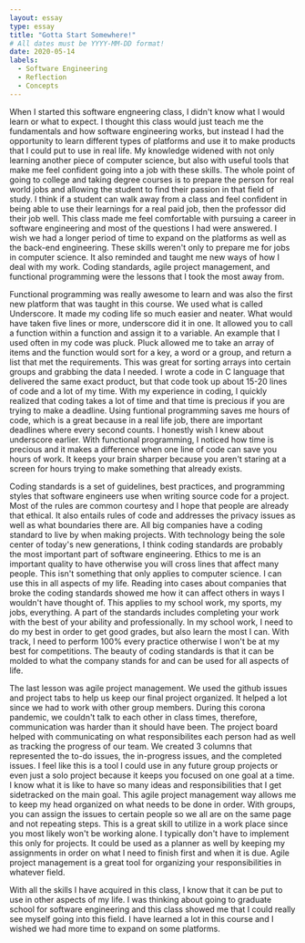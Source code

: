 ```yaml
---
layout: essay
type: essay
title: "Gotta Start Somewhere!"
# All dates must be YYYY-MM-DD format!
date: 2020-05-14
labels:
  - Software Engineering
  - Reflection
  - Concepts
---
```


When I started this software engneering class, I didn't know what I would learn or what to expect.  I thought this class would just teach me the fundamentals and how software engineering works, but instead I had the opportunity to learn different types of platforms and use it to make products that I could put to use in real life.  My knowledge widened with not only learning another piece of computer science, but also with useful tools that make me feel confident going into a job with these skills.  The whole point of going to college and taking degree courses is to prepare the person for real world jobs and allowing the student to find their passion in that field of study.  I think if a student can walk away from a class and feel confident in being able to use their learnings for a real paid job, then the professor did their job well.  This class made me feel comfortable with pursuing a career in software engineering and most of the questions I had were answered.  I wish we had a longer period of time to expand on the platforms as well as the back-end engineering.  These skills weren't only to prepare me for jobs in computer science. It also reminded and taught me new ways of how I deal with my work.  Coding standards, agile project management, and functional programming were the lessons that I took the most away from.  

Functional programming was really awesome to learn and was also the first new platform that was taught in this course.  We used what is called Underscore.  It made my coding life so much easier and neater.  What would have taken five lines or more, underscore did it in one.  It allowed you to call a function within a function and assign it to a variable.  An example that I used often in my code was pluck.  Pluck allowed me to take an array of items and the function would sort for a key, a word or a group, and return a list that met the requirements.  This was great for sorting arrays into certain groups and grabbing the data I needed.  I wrote a code in C language that delivered the same exact product, but that code took up about 15-20 lines of code and a lot of my time.  With my experience in coding, I quickly realized that coding takes a lot of time and that time is precious if you are trying to make a deadline.  Using funtional programming saves me hours of code, which is a great because in a real life job, there are important deadlines where every second counts.  I honestly wish I knew about underscore earlier.  With functional programming, I noticed how time is precious and it makes a difference when one line of code can save you hours of work.  It keeps your brain sharper because you aren't staring at a screen for hours trying to make something that already exists.  

Coding standards is a set of guidelines, best practices, and programming styles that software engineers use when writing source code for a project.  Most of the rules are common courtesy and I hope that people are already that ethical.  It also entails rules of code and addresses the privacy issues as well as what boundaries there are.  All big companies have a coding standard to live by when making projects.  With technology being the sole center of today's new generations, I think coding standards are probably the most important part of software engineering.  Ethics to me is an important quality to have otherwise you will cross lines that affect many people.  This isn't something that only applies to computer science.  I can use this in all aspects of my life.  Reading into cases about companies that broke the coding standards showed me how it can affect others in ways I wouldn't have thought of.  This applies to my school work, my sports, my jobs, everything.  A part of the standards includes completing your work with the best of your ability and professionally.  In my school work, I need to do my best in order to get good grades, but also learn the most I can.  With track, I need to perform 100% every practice otherwise I won't be at my best for competitions.  The beauty of coding standards is that it can be molded to what the company stands for and can be used for all aspects of life.

The last lesson was agile project management.  We used the github issues and project tabs to help us keep our final project organized.  It helped a lot since we had to work with other group members.  During this corona pandemic, we couldn't talk to each other in class times, therefore, communication was harder than it should have been.  The project board helped with communicating on what responsibilites each person had as well as tracking the progress of our team.  We created 3 columns that represented the to-do issues, the in-progress issues, and the completed issues.   I feel like this is a tool I could use in any future group projects or even just a solo project because it keeps you focused on one goal at a time.  I know what it is like to have so many ideas and responsibilities that I get sidetracked on the main goal.  This agile project management way allows me to keep my head organized on what needs to be done in order.  With groups, you can assign the issues to certain people so we all are on the same page and not repeating steps.  This is a great skill to utilize in a work place since you most likely won't be working alone.  I typically don't have to implement this only for projects.  It could be used as a planner as well by keeping my assignments in order on what I need to finish first and when it is due.  Agile project management is a great tool for organizing your responsibilities in whatever field.  

With all the skills I have acquired in this class, I know that it can be put to use in other aspects of my life.  I was thinking about going to graduate school for software engineering and this class showed me that I could really see myself going into this field.  I have learned a lot in this course and I wished we had more time to expand on some platforms.  
